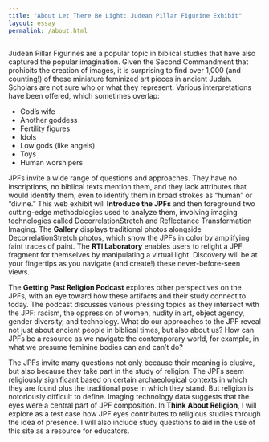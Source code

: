 ```yaml
---
title: "About Let There Be Light: Judean Pillar Figurine Exhibit"
layout: essay
permalink: /about.html
---
```


Judean Pillar Figurines are a popular topic in biblical studies that have also captured the popular imagination. Given the Second Commandment that prohibits the creation of images, it is surprising to find over 1,000 (and counting!) of these miniature feminized art pieces in ancient Judah. Scholars are not sure who or what they represent. Various interpretations have been offered, which sometimes overlap:

- God’s wife
- Another goddess
- Fertility figures
- Idols
- Low gods (like angels)
- Toys
- Human worshipers 

JPFs invite a wide range of questions and approaches. They have no inscriptions, no biblical texts mention them, and they lack attributes that would identify them, even to identify them in broad strokes as “human” or “divine.” This web exhibit will **Introduce the JPFs** and then foreground two cutting-edge methodologies used to analyze them, involving imaging technologies called DecorrelationStretch and Reflectance Transformation Imaging. The **Gallery** displays traditional photos alongside DecorrelationStretch photos, which show the JPFs in color by amplifying faint traces of paint. The **RTI Laboratory** enables users to relight a JPF fragment for themselves by manipulating a virtual light. Discovery will be at your fingertips as you navigate (and create!) these never-before-seen views.

The **Getting Past Religion Podcast** explores other perspectives on the JPFs, with an eye toward how these artifacts and their study connect to today. The podcast discusses various pressing topics as they intersect with the JPF: racism, the oppression of women, nudity in art, object agency, gender diversity, and technology. What do our approaches to the JPF reveal not just about ancient people in biblical times, but also about us? How can JPFs be a resource as we navigate the contemporary world, for example, in what we presume feminine bodies can and can’t do? 

The JPFs invite many questions not only because their meaning is elusive, but also because they take part in the study of religion. The JPFs seem religiously significant based on certain archaeological contexts in which they are found plus the traditional pose in which they stand. But religion is notoriously difficult to define. Imaging technology data suggests that the eyes were a central part of JPF composition. In **Think About Religion**, I will explore as a test case how JPF eyes contributes to religious studies through the idea of presence. I will also include study questions to aid in the use of this site as a resource for educators.
